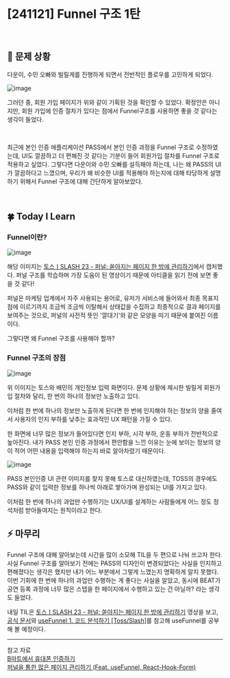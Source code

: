 # [241121] Funnel 구조 1탄

</br>

## 🤔 문제 상황

다운이, 수민 오빠와 빌릴게를 진행하게 되면서 전반적인 플로우를 고민하게 되었다.

![image](https://github.com/user-attachments/assets/2da33729-b55a-437d-8042-629b2569a152)

그러던 중, 회원 가입 페이지가 위와 같이 기획된 것을 확인할 수 있었다. 확정안은 아니지만, 회원 가입에 인증 절차가 있다는 점에서 Funnel구조를 사용하면 좋을 것 같다는 생각이 들었다.

</br>

최근에 본인 인증 애플리케이션 PASS에서 본인 인증 과정을 Funnel 구조로 수정하였는데, UI도 깔끔하고 더 편해진 것 같다는 기분이 들어 회원가입 절차를 Funnel 구조로 적용하고 싶었다. 그렇다면 다운이와 수민 오빠를 설득해야 하는데, 나는 왜 PASS의 UI가 깔끔하다고 느꼈으며, 우리가 왜 비슷한 UI를 적용해야 하는지에 대해 타당하게 설명하기 위해서 Funnel 구조에 대해 간단하게 알아보았다.

</br>

## 🍀 Today I Learn

### Funnel이란?

![image](https://velog.velcdn.com/images/thkim/post/68e307a8-c1dd-4598-bd26-5e3e2cd0caf1/image.png)

해당 이미지는 [토스ㅣSLASH 23 - 퍼널: 쏟아지는 페이지 한 방에 관리하기](https://www.youtube.com/watch?v=NwLWX2RNVcw)에서 캡처했다. 퍼널 구조를 학습하며 가장 도움이 된 영상이기 때문에 아티클을 읽기 전에 보면 좋을 것 같다!

퍼널은 마케팅 업계에서 자주 사용되는 용어로, 유저가 서비스에 들어와서 최종 목표지점에 이르기까지 조금씩 조금씩 이탈해서 상태값을 수집하고 최종적으로 결과 페이지를 보여주는 것으로, 퍼널의 사전적 뜻인 '깔대기'와 같은 모양을 띠기 때문에 붙여진 이름이다.

그렇다면 왜 Funnel 구조를 사용해야 할까?

### Funnel 구조의 장점

![image](https://github.com/user-attachments/assets/211a46bc-2c6f-4b88-b310-b5e272ae9b1d)

위 이미지는 토스와 배민의 개인정보 입력 화면이다. 문제 상황에 제시한 빌릴게 회원가입 절차와 달리, 한 번의 하나의 정보만 노출하고 있다.

이처럼 한 번에 하나의 정보만 노출하게 된다면 한 번에 인지해야 하는 정보의 양을 줄여서 사용자의 인지 부하를 낮추는 효과적인 UX 패턴을 가질 수 있다.

한 화면에 너무 많은 정보가 들어있다면 인지 부하, 시각 부하, 운동 부하가 전반적으로 높아진다. 내가 PASS 본인 인증 과정에서 편안함을 느낀 이유는 눈에 보이는 정보의 양이 적어 어떤 내용을 입력해야 하는지 바로 알아차렸기 때문이다.

![image](https://github.com/user-attachments/assets/016ea43f-3a95-419d-a50f-af12d11ecb82)

PASS 본인인증 UI 관련 이미지를 찾지 못해 토스로 대신하였는데, TOSS의 경우에도 PASS와 같이 입력한 정보를 하나씩 아래로 쌓아가며 완성되는 UI를 가지고 있다.

이처럼 한 번에 하나의 과업만 수행하기는 UX/UI를 설계하는 사람들에게 어느 정도 정석처럼 받아들여지는 원칙이라고 한다.
</br>

## ⚡ 마무리

Funnel 구조에 대해 알아보는데 시간을 많이 소모해 TIL을 두 편으로 나눠 쓰고자 한다. 사실 Funnel 구조를 알아보기 전에는 PASS의 디자인이 변경되었다는 사실을 인지하고 편해졌다는 생각은 했지만 내가 어느 부분에서 그렇게 느꼈는지 명확하게 알지 못했다. 이번 기회에 한 번에 하나의 과업만 수행하는 게 좋다는 사실을 알았고, 동시에 BEAT가 공연 등록 과정에 너무 많은 스텝을 한 페이지에서 수행하고 있는 건 아닐까? 라는 생각도 들었다.

내일 TIL은 [토스ㅣSLASH 23 - 퍼널: 쏟아지는 페이지 한 방에 관리하기](https://www.youtube.com/watch?v=NwLWX2RNVcw) 영상을 보고, [공식 문서](https://www.slash.page/ko/libraries/react/use-funnel/README.i18n)와 [useFunnel 1. 코드 분석하기 \[Toss/Slash\]](https://velog.io/@rjw0907/useFunnel-1.-%EC%BD%94%EB%93%9C-%EB%B6%84%EC%84%9D%ED%95%98%EA%B8%B0-TossSlash)를 참고해 useFunnel를 공부해 볼 예정이다.

---

참고 자료
</br>
[B마트에서 휴대폰 인증하기](https://brunch.co.kr/@hijinnyjinny/32)
</br>
[퍼널을 통한 많은 페이지 관리하기 (Feat. useFunnel, React-Hook-Form)](https://velog.io/@hoonnn/%ED%8D%BC%EB%84%90%EC%9D%84-%ED%86%B5%ED%95%9C-%EB%A7%8E%EC%9D%80-%ED%8E%98%EC%9D%B4%EC%A7%80-%EA%B4%80%EB%A6%AC%ED%95%98%EA%B8%B0-Feat.-useFunnel-React-Hook-Form)
